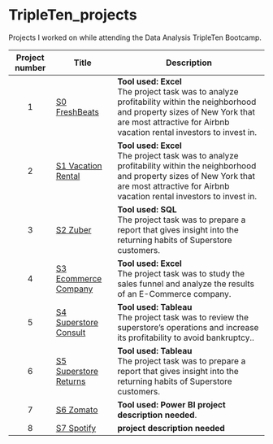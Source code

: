 # TripleTen_projects
Projects I worked on while attending the Data Analysis TripleTen Bootcamp.


| Project number | Title | Description |
| :-----------: | ----------- |----------- |
| 1 | [S0 FreshBeats](https://github.com/Turner-Walz/Data_projects_TripleTen/tree/main/Fresh%20Beats) | **Tool used: Excel**  <br> The project task was to analyze profitability within the neighborhood and property sizes of New York that are most attractive for Airbnb vacation rental investors to invest in. |
| 2 | [S1 Vacation Rental](https://github.com/Turner-Walz/Data_projects_TripleTen/tree/main/Vacation%20Rental) | **Tool used: Excel** <br>The project task was to analyze profitability within the neighborhood and property sizes of New York that are most attractive for Airbnb vacation rental investors to invest in. |
| 3 | [S2 Zuber](https://github.com/Turner-Walz/Data_projects_TripleTen/tree/main/Zuber) | **Tool used: SQL** <br>The project task was to prepare a report that gives insight into the returning habits of Superstore customers. |
| 4 | [S3 Ecommerce Company](https://github.com/Turner-Walz/Data_projects_TripleTen/tree/main/Ecommerce%20Company) | **Tool used: Excel** <br>The project task was to study the sales funnel and analyze the results of an E-Commerce company. |
| 5 | [S4 Superstore Consult](https://github.com/Turner-Walz/Data_projects_TripleTen/tree/main/Superstore%20Consult) | **Tool used: Tableau** <br>The project task was to review the superstore’s operations and increase its profitability to avoid bankruptcy.. |
| 6 | [S5 Superstore Returns](https://github.com/Turner-Walz/Data_projects_TripleTen/tree/main/Superstore%20Returns) | **Tool used: Tableau** <br>The project task was to prepare a report that gives insight into the returning habits of Superstore customers. |
| 7 | [S6 Zomato](https://github.com/Turner-Walz/Data_projects_TripleTen/tree/main/Zomato) | **Tool used: Power BI** **project description needed**. |
| 8 | [S7 Spotify](https://github.com/Turner-Walz/Data_projects_TripleTen/tree/main/Spotify) | **project description needed** |



